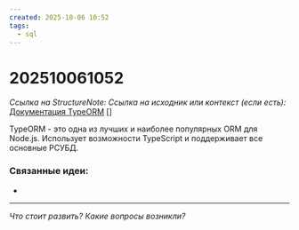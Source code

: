 ```yaml
---
created: 2025-10-06 10:52
tags:
  - sql
---
```

# 202510061052
*Ссылка на StructureNote:*
*Ссылка на исходник или контекст (если есть):* [Документация TypeORM](https://typeorm.io/) []

TypeORM - это одна из лучших и наиболее популярных ORM для Node.js.  Использует возможности TypeScript и поддерживает все основные РСУБД.
### Связанные идеи:
* 
---

*Что стоит развить? Какие вопросы возникли?*